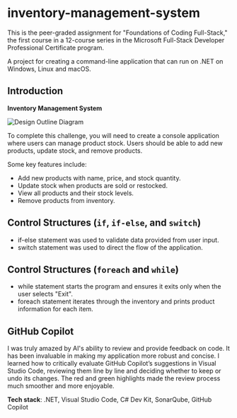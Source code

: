 # inventory-management-system

This is the peer-graded assignment for "Foundations of Coding Full-Stack," the first course in a 12-course series in the Microsoft Full-Stack Developer Professional Certificate program.

A project for creating a command-line application that can run on .NET on Windows, Linux and macOS.

## Introduction  

**Inventory Management System**  

![Design Outline Diagram](https://github.com/user-attachments/assets/16270de7-5d9d-4e76-bd45-5543087e4fcf)  

To complete this challenge, you will need to create a console application where users can manage product stock. Users should be able to add new products, update stock, and remove products.  

Some key features include:
- Add new products with name, price, and stock quantity.
- Update stock when products are sold or restocked.
- View all products and their stock levels.
- Remove products from inventory.  

## Control Structures (`if`, `if-else`, and `switch`)
- if-else statement was used to validate data provided from user input.
- switch statement was used to direct the flow of the application.  

## Control Structures (`foreach` and `while`)
- while statement starts the program and ensures it exits only when the user selects "Exit".
- foreach statement iterates through the inventory and prints product information for each item.

## GitHub Copilot
I was truly amazed by AI's ability to review and provide feedback on code. It has been invaluable in making my application more robust and concise. I learned how to critically evaluate GitHub Copilot’s suggestions in Visual Studio Code, reviewing them line by line and deciding whether to keep or undo its changes. The red and green highlights made the review process much smoother and more enjoyable.

**Tech stack**: .NET, Visual Studio Code, C# Dev Kit, SonarQube, GitHub Copilot
